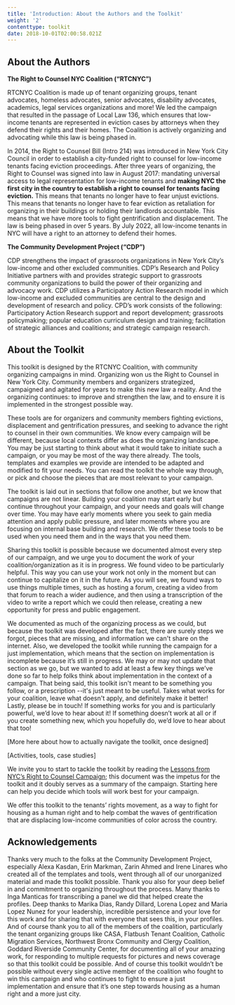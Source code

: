 ```yaml
---
title: 'Introduction: About the Authors and the Toolkit'
weight: '2'
contenttype: toolkit
date: 2018-10-01T02:00:58.021Z
---
```

## About the Authors



**The Right to Counsel NYC Coalition (“RTCNYC”)**

RTCNYC Coalition is made up of tenant organizing groups, tenant advocates, homeless advocates, senior advocates, disability advocates, academics, legal services organizations and more! We led the campaign that resulted in the passage of Local Law 136, which ensures that low-income tenants are represented in eviction cases by attorneys when they defend their rights and their homes. The Coalition is actively organizing and advocating while this law is being phased in.

In 2014, the Right to Counsel Bill (Intro 214) was introduced in New York City Council in order to establish a city-funded right to counsel for low-income tenants facing eviction proceedings. After three years of organizing, the Right to Counsel was signed into law in August 2017: mandating universal access to legal representation for low-income tenants and **making NYC the first city in the country to establish a right to counsel for tenants facing eviction.** This means that tenants no longer have to fear unjust evictions. This means that tenants no longer have to fear eviction as retaliation for organizing in their buildings or holding their landlords accountable. This means that we have more tools to fight gentrification and displacement. The law is being phased in over 5 years. By July 2022, all low-income tenants in NYC will have a right to an attorney to defend their homes. 

**The Community Development Project (“CDP”)**

CDP strengthens the impact of grassroots organizations in New York City’s low-income and other excluded communities. CDP’s Research and Policy Initiative partners with and provides strategic support to grassroots community organizations to build the power of their organizing and advocacy work. CDP utilizes a Participatory Action Research model in which low-income and excluded communities are central to the design and development of research and policy. CPD’s work consists of the following: Participatory Action Research support and report development; grassroots policymaking; popular education curriculum design and training; facilitation of strategic alliances and coalitions; and strategic campaign research.



## About the Toolkit



This toolkit is designed by the RTCNYC Coalition, with community organizing campaigns in mind. Organizing won us the Right to Counsel in New York City. Community members and organizers strategized, campaigned and agitated for years to make this new law a reality. And the organizing continues: to improve and strengthen the law, and to ensure it is implemented in the strongest possible way.

These tools are for organizers and community members fighting evictions, displacement and gentrification pressures, and seeking to advance the right to counsel in their own communities.  We know every campaign will be different, because local contexts differ as does the organizing landscape. You may be just starting to think about what it would take to initiate such a campaign, or you may be most of the way there already. The tools, templates and examples we provide are intended to be adapted and modified to fit your needs. You can read the toolkit the whole way through, or pick and choose the pieces that are most relevant to your campaign.

The toolkit is laid out in sections that follow one another, but we know that campaigns are not linear. Building your coalition may start early but continue throughout your campaign, and your needs and goals will change over time. You may have early moments where you seek to gain media attention and apply public pressure, and later moments where you are focusing on internal base building and research. We offer these tools to be used when you need them and in the ways that you need them. 

Sharing this toolkit is possible because we documented almost every step of our campaign, and we urge you to document the work of your coalition/organization as it is in progress. We found video to be particularly helpful. This way you can use your work not only in the moment but can continue to capitalize on it in the future. As you will see, we found ways to use things multiple times, such as hosting a forum, creating a video from that forum to reach a wider audience, and then using a transcription of the video to write a report which we could then release, creating a new opportunity for press and public engagement. 

We documented as much of the organizing process as we could, but because the toolkit was developed after the fact, there are surely steps we forgot, pieces that are missing, and information we can't share on the internet. Also, we developed the toolkit while running the campaign for a just implementation, which means that the section on implementation is incomplete because it’s still in progress. We may or may not update that section as we go, but we wanted to add at least a few key things we’ve done so far to help folks think about implementation in the context of a campaign. That being said, this toolkit isn't meant to be something you follow, or a prescription --it's just meant to be useful. Takes what works for your coalition, leave what doesn't apply, and definitely make it better! Lastly, please be in touch!  If something works for you and is particularly powerful, we’d love to hear about it! If something doesn’t work at all or if you create something new, which you hopefully do, we’d love to hear about that too! 

\[More here about how to actually navigate the toolkit, once designed]

 \[Activities, tools, case studies] 

We invite you to start to tackle the toolkit by reading the [Lessons from NYC’s Right to Counsel Campaign](https://docs.google.com/document/d/1IKbD-W23j2SthGgM892rbkxgim9f8kqAAECKoiuqMpk/edit); this document was the impetus for the toolkit and it doubly serves as a summary of the campaign. Starting here can help you decide which tools will work best for your campaign. 

We offer this toolkit to the tenants’ rights movement, as a way to fight for housing as a human right and to help combat the waves of gentrification that are displacing low-income communities of color across the country.



## Acknowledgements



Thanks very much to the folks at the Community Development Project, especially Alexa Kasdan, Erin Markman, Zarin Ahmed and Irene Linares who created all of the templates and tools, went through all of our unorganized material and made this toolkit possible. Thank you also for your deep belief in and commitment to organizing throughout the process. Many thanks to Inga Manticas for transcribing a panel we did that helped create the profiles. Deep thanks to Marika Dias, Randy Dillard, Lorena Lopez and Maria Lopez Nunez for your leadership, incredible persistence and your love for this work and for sharing that with everyone that sees this, in your profiles. And of course thank you to all of the members of the coalition, particularly the tenant organizing groups like CASA, Flatbush Tenant Coalition, Catholic Migration Services, Northwest Bronx Community and Clergy Coalition, Goddard Riverside Community Center, for documenting all of your amazing work, for responding to multiple requests for pictures and news coverage so that this toolkit could be possible. And of course this toolkit wouldn’t be possible without every single active member of the coalition who fought to win this campaign and who continues to fight to ensure a just implementation and ensure that it’s one step towards housing as a human right and a more just city.
